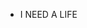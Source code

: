 - I NEED A LIFE

<!---
yrezehi/yrezehi is a ✨ special ✨ repository because its `README.md` (this file) appears on your GitHub profile.
You can click the Preview link to take a look at your changes.
--->
